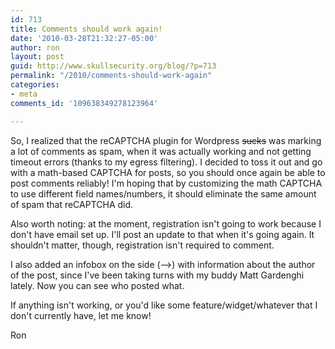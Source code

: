 ```yaml
---
id: 713
title: Comments should work again!
date: '2010-03-28T21:32:27-05:00'
author: ron
layout: post
guid: http://www.skullsecurity.org/blog/?p=713
permalink: "/2010/comments-should-work-again"
categories:
- meta
comments_id: '109638349278123964'

---
```


So, I realized that the reCAPTCHA plugin for Wordpress <s>sucks</s> was marking a lot of comments as spam, when it was actually working and not getting timeout errors (thanks to my egress filtering). I decided to toss it out and go with a math-based CAPTCHA for posts, so you should once again be able to post comments reliably! I'm hoping that by customizing the math CAPTCHA to use different field names/numbers, it should eliminate the same amount of spam that reCAPTCHA did. 

Also worth noting: at the moment, registration isn't going to work because I don't have email set up. I'll post an update to that when it's going again. It shouldn't matter, though, registration isn't required to comment. 

I also added an infobox on the side (--&gt;) with information about the author of the post, since I've been taking turns with my buddy Matt Gardenghi lately. Now you can see who posted what. 

If anything isn't working, or you'd like some feature/widget/whatever that I don't currently have, let me know! 

Ron
<!--more-->
